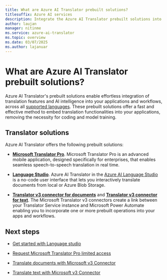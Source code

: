 ```yaml
---
title: What are Azure AI Translator prebuilt solutions?
titlesuffix: Azure AI services
description: Integrate the Azure AI Translator prebuilt solutions into your applications, websites, tools, and other solutions.
author: laujan
manager: nitinme
ms.service: azure-ai-translator
ms.topic: overview
ms.date: 03/07/2025
ms.author: lajanuar
---
```


# What are Azure AI Translator prebuilt solutions?

 Azure AI Translator's prebuilt solutions enable effortless integration of translation features and AI intelligence into your applications and workflows, across all [supported languages](../language-support.md). These prebuilt solutions offer a fast and effective method to embed translation functionalities into your applications, removing the necessity for coding and model training.


## Translator solutions

Azure AI Translator offers the following prebuilt solutions:

* [**Microsoft Translator Pro**](translator-pro/overview.md). Microsoft Translator Pro is an advanced mobile application, designed specifically for enterprises, that enables seamless speech-to-speech translation in real time.

* [**Language Studio**](../document-translation/language-studio.md). Azure AI Translator in the [Azure AI Language Studio](https://language.cognitive.azure.com/home) is a no-code user interface that lets you interactively translate documents from local or Azure Blob Storage. 

* [**Translator v3 connector for documents**](../connector/document-translation-flow.md) and [**Translator v3 connector for text**](../solutions/connector/text-translator-flow.md). The Microsoft Translator v3 connectors create a link between your Translator Service instance and Microsoft Power Automate enabling you to incorporate one or more prebuilt operations into your apps and workflows.


## Next steps

* [Get started with Language studio](../document-translation/language-studio.md#get-started)

* [Request Microsoft Translator Pro limited access](https://customervoice.microsoft.com/Pages/ResponsePage.aspx?id=v4j5cvGGr0GRqy180BHbR7en2Ais5pxKtso_Pz4b1_xUME5BUDBVWUlaNDlUN0FRODRIQ082SjFVUCQlQCN0PWcu)

* [Translate documents with Microsoft v3 Connector](../connector/document-translation-flow.md#translate-documents)

* [Translate text with Microsoft v3 Connector](../solutions/connector/text-translator-flow.md#configure-the-translator-v3-connector)
